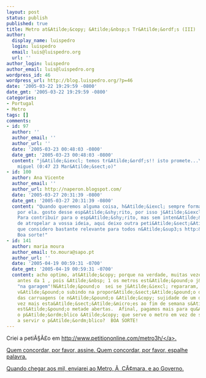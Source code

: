 ```yaml
---
layout: post
status: publish
published: true
title: Metro at&Atilde;&copy; &Atilde;&nbsp;s Tr&Atilde;&ordf;s (III)
author:
  display_name: luispedro
  login: luispedro
  email: luis@luispedro.org
  url: ''
author_login: luispedro
author_email: luis@luispedro.org
wordpress_id: 46
wordpress_url: http://blog.luispedro.org/?p=46
date: '2005-03-22 19:29:59 -0800'
date_gmt: '2005-03-22 19:29:59 -0800'
categories:
- Portugal
- Metro
tags: []
comments:
- id: 97
  author: ''
  author_email: ''
  author_url: ''
  date: '2005-03-23 00:48:03 -0800'
  date_gmt: '2005-03-23 00:48:03 -0800'
  content: "j&Atilde;&iexcl; temos tr&Atilde;&ordf;s!! isto promete...\r\n\r\nmanso
    miguel (0:47 23 Mar&Atilde;&sect;o)"
- id: 100
  author: Ana Vicente
  author_email: ''
  author_url: http://naperon.blogspot.com/
  date: '2005-03-27 20:31:39 -0800'
  date_gmt: '2005-03-27 20:31:39 -0800'
  content: "Quando queremos alguma coisa, h&Atilde;&iexcl; sempre formas de lutarmos
    por ela. gosto desse esp&Atilde;&shy;rito, por isso j&Atilde;&iexcl; assinei.
    Para contribuir para o esp&Atilde;&shy;rito, mas sem inten&Atilde;&sect;&Atilde;&pound;o
    de atropelar a vossa ideia, aqui deixo outra peti&Atilde;&sect;&Atilde;&pound;o,
    que considero bastante relevante para todos n&Atilde;&sup3;s http:&#47;&#47;www.petitiononline.com&#47;232&#47;petition.html\r\n\r\nFor&Atilde;&sect;a!
    Boa sorte!"
- id: 141
  author: maria moura
  author_email: to.moura@sapo.pt
  author_url: ''
  date: '2005-04-19 00:59:31 -0700'
  date_gmt: '2005-04-19 00:59:31 -0700'
  content: acho optimo, at&Atilde;&copy; porque na verdade, muitas vezes o metro termina
    antes da 1 , pois &Atilde;&nbsp; 1 os metros est&Atilde;&pound;o j&Atilde;&iexcl;
    "na garagem"!N&Atilde;&pound;o  sei se j&Atilde;&iexcl; repararam, mas os pre&Atilde;&sect;os
    v&Atilde;&pound;o subindo na propor&Atilde;&sect;&Atilde;&pound;o da sujidade
    das carruagens (e n&Atilde;&pound;o &Atilde;&copy; sujidade de um dia) e cada
    vez mais esta&Atilde;&sect;&Atilde;&micro;es ao fim de semana s&Atilde;&sup3;
    est&Atilde;&pound;o metade abertas.  Afinal, pagamos mais para qu&Atilde;&ordf;,se
    o p&Atilde;&ordm;blico &Atilde;&copy; que serve o metro em vez de ser o metro
    a servir o p&Atilde;&ordm;blico?  BOA SORTE!
---
```

<p>Criei a peti&Atilde;&sect;&Atilde;&pound;o em <a href="http:&#47;&#47;www.petitiononline.com&#47;metro3h&#47;">http:&#47;&#47;www.petitiononline.com&#47;metro3h&#47;<&#47;a>.</p>
<p>Quem concordar, por favor, assine. Quem concordar, por favor, espalhe palavra.</p>
<p>Quando chegar aos mil, enviarei ao Metro, &Atilde;&nbsp; C&Atilde;&cent;mara, e ao Governo.</p>
